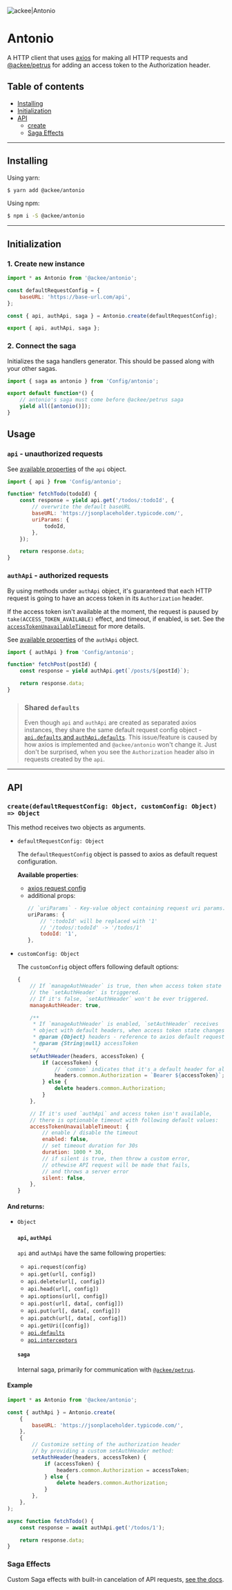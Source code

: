 ![ackee|Antonio](https://img.ack.ee/ackee/image/github/js)

# Antonio

A HTTP client that uses [axios](https://github.com/axios/axios) for making all HTTP requests and [@ackee/petrus](https://www.npmjs.com/package/@ackee/petrus) for adding an access token to the Authorization header.

## Table of contents

-   [Installing](#installing)
-   [Initialization](#initialization)
-   [API](#api)
    -   [create](#api-create)
    -   [Saga Effects](src/saga-effects/saga-effects.md)

---

## <a name="installing"></a>Installing

Using yarn:

```bash
$ yarn add @ackee/antonio
```

Using npm:

```bash
$ npm i -S @ackee/antonio
```

---

## <a name="initialization"></a>Initialization

### 1. Create new instance

```js
import * as Antonio from '@ackee/antonio';

const defaultRequestConfig = {
    baseURL: 'https://base-url.com/api',
};

const { api, authApi, saga } = Antonio.create(defaultRequestConfig);

export { api, authApi, saga };
```

### 2. Connect the saga

Initializes the saga handlers generator. This should be passed along with your other sagas.

```js
import { saga as antonio } from 'Config/antonio';

export default function*() {
    // antonio's saga must come before @ackee/petrus saga
    yield all([antonio()]);
}
```

## <a name="usage"></a>Usage

### `api` - unauthorized requests

See [available properties](#api-create-http-client) of the `api` object.

```js
import { api } from 'Config/antonio';

function* fetchTodo(todoId) {
    const response = yield api.get('/todos/:todoId', {
        // overwrite the default baseURL
        baseURL: 'https://jsonplaceholder.typicode.com/',
        uriParams: {
            todoId,
        },
    });

    return response.data;
}
```

### `authApi` - authorized requests

By using methods under `authApi` object, it's guaranteed that each HTTP request is going to have an access token in its `Authorization` header.

If the access token isn't available at the moment, the request is paused by `take(ACCESS_TOKEN_AVAILABLE)` effect, and timeout, if enabled, is set. See the [`accessTokenUnavailableTimeout`](#api-create-customConfig) for more details.

See [available properties](#api-create-http-client) of the `authApi` object.

```js
import { authApi } from 'Config/antonio';

function* fetchPost(postId) {
    const response = yield authApi.get(`/posts/${postId}`);

    return response.data;
}
```

> ### Shared `defaults`
>
> Even though `api` and `authApi` are created as separated axios instances, they share the same default request config object - [`api.defaults` and `authApi.defaults`](https://github.com/axios/axios#request-config). This issue/feature is caused by how axios is implemented and `@ackee/antonio` won't change it. Just don't be surprised, when you see the `Authorization` header also in requests created by the `api`.

---

## <a name="api"></a>API

### <a name="api-create"></a>`create(defaultRequestConfig: Object, customConfig: Object) => Object`

This method receives two objects as arguments.

-   `defaultRequestConfig: Object`

    The `defaultRequestConfig` object is passed to axios as default request configuration.

    **Available properties**:

    -   [axios request config](https://github.com/axios/axios#request-config)
    -   additional props:
        ```js
        // `uriParams` - Key-value object containing request uri params. Params that are found in url are replaced, rest is ignored.
        uriParams: {
            // ':todoId' will be replaced with '1'
            // '/todos/:todoId' -> '/todos/1'
            todoId: '1',
        },
        ```

-   <a name="api-create-customConfig"></a>`customConfig: Object`

    The `customConfig` object offers following default options:

    ```js
    {
        // If `manageAuthHeader` is true, then when access token state changes,
        // the `setAuthHeader` is triggered.
        // If it's false, `setAuthHeader` won't be ever triggered.
        manageAuthHeader: true,

        /**
         * If `manageAuthHeader` is enabled, `setAuthHeader` receives
         * object with default headers, when access token state changes.
         * @param {Object} headers - reference to axios default request headers object (https://github.com/axios/axios#custom-instance-defaults)
         * @param {String|null} accessToken
         */
        setAuthHeader(headers, accessToken) {
            if (accessToken) {
                // `common` indicates that it's a default header for all HTTP methods
                headers.common.Authorization = `Bearer ${accessToken}`;
            } else {
                delete headers.common.Authorization;
            }
        },

        // If it's used `authApi` and access token isn't available,
        // there is optionable timeout with following default values:
        accessTokenUnavailableTimeout: {
            // enable / disable the timeout
            enabled: false,
            // set timeout duration for 30s
            duration: 1000 * 30,
            // if silent is true, then throw a custom error,
            // othewise API request will be made that fails,
            // and throws a server error
            silent: false,
        },
    }
    ```

#### And returns:

-   <a name="api-create-http-client"></a>`Object`

    #### `api`, `authApi`

    `api` and `authApi` have the same following properties:

    -   `api.request(config)`
    -   `api.get(url[, config])`
    -   `api.delete(url[, config])`
    -   `api.head(url[, config])`
    -   `api.options(url[, config])`
    -   `api.post(url[, data[, config]])`
    -   `api.put(url[, data[, config]])`
    -   `api.patch(url[, data[, config]])`
    -   `api.getUri([config])`
    -   [`api.defaults`](https://github.com/axios/axios#custom-instance-defaults)
    -   [`api.interceptors`](https://github.com/axios/axios#interceptors)

    #### `saga`

    Internal saga, primarily for communication with [`@ackee/petrus`](https://github.com/AckeeCZ/petrus).

#### Example

```js
import * as Antonio from '@ackee/antonio';

const { authApi } = Antonio.create(
    {
        baseURL: 'https://jsonplaceholder.typicode.com/',
    },
    {
        // Customize setting of the authorization header
        // by providing a custom setAuthHeader method:
        setAuthHeader(headers, accessToken) {
            if (accessToken) {
                headers.common.Authorization = accessToken;
            } else {
                delete headers.common.Authorization;
            }
        },
    },
);

async function fetchTodo() {
    const response = await authApi.get('/todos/1');

    return response.data;
}
```

### <a name="api-saga-effects"></a> Saga Effects

Custom Saga effects with built-in cancelation of API requests, [see the docs](src/saga-effects/saga-effects.md).
